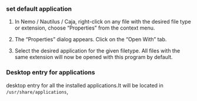 ### set default application

1. In Nemo / Nautilus / Caja, right-click on any file with the desired file type or extension, choose “Properties” from the context menu.

2. The “Properties” dialog appears. Click on the “Open With” tab.

3. Select the desired application for the given filetype. All files with the same extension will now be opened with this program by default.

### Desktop entry for applications

desktop entry for all the installed applications.It will be located in `/usr/share/applications`, 